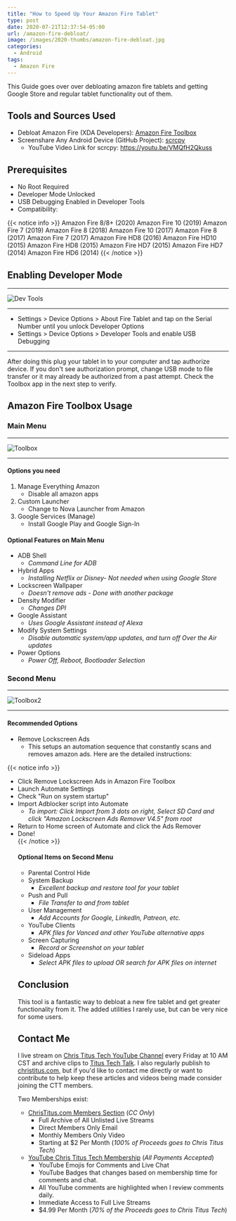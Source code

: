 ```yaml
---
title: "How to Speed Up Your Amazon Fire Tablet"
type: post
date: 2020-07-21T12:37:54-05:00
url: /amazon-fire-debloat/
image: /images/2020-thumbs/amazon-fire-debloat.jpg
categories:
  - Android 
tags:
  - Amazon Fire
---
```

This Guide goes over over debloating amazon fire tablets and getting Google Store and regular tablet functionality out of them.
<!--more-->

## Tools and Sources Used

- Debloat Amazon Fire (XDA Developers): [Amazon Fire Toolbox](https://forum.xda-developers.com/hd8-hd10/development/official-amazon-fire-toolbox-v1-0-t3889604)
- Screenshare Any Android Device (GitHub Project): [scrcpy](https://github.com/Genymobile/scrcpy)
  - YouTube Video Link for scrcpy: <https://youtu.be/VMQfH2Qkuss>

## Prerequisites

- No Root Required
- Developer Mode Unlocked
- USB Debugging Enabled in Developer Tools
- Compatibility:

{{< notice info >}}
Amazon Fire 8/8+ (2020)
Amazon Fire 10 (2019)
Amazon Fire 7 (2019)
Amazon Fire 8 (2018)
Amazon Fire 10 (2017)
Amazon Fire 8 (2017)
Amazon Fire 7 (2017)
Amazon Fire HD8 (2016)
Amazon Fire HD10 (2015)
Amazon Fire HD8 (2015)
Amazon Fire HD7 (2015)
Amazon Fire HD7 (2014)
Amazon Fire HD6 (2014)
{{< /notice >}}

## Enabling Developer Mode

***
![Dev Tools](/images/2020/debloat-amazon/dev-tools.jpg)
***

- Settings > Device Options > About Fire Tablet and tap on the Serial Number until you unlock Developer Options
- Settings > Device Options > Developer Tools and enable USB Debugging

***
After doing this plug your tablet in to your computer and tap authorize device. If you don't see authorization prompt, change USB mode to file transfer or it may already be authorized from a past attempt. Check the Toolbox app in the next step to verify. 

## Amazon Fire Toolbox Usage

### Main Menu

***
![Toolbox](/images/2020/debloat-amazon/toolbox.png)
***

#### Options you need

1. Manage Everything Amazon
     - Disable all amazon apps
2. Custom Launcher 
      - Change to Nova Launcher from Amazon
3. Google Services (Manage)
      - Install Google Play and Google Sign-In

#### Optional Features on Main Menu

- ADB Shell
  - *Command Line for ADB*
- Hybrid Apps
  - *Installing Netflix or Disney- Not needed when using Google Store*
- Lockscreen Wallpaper 
  - *Doesn't remove ads - Done with another package*
- Density Modifier
  - *Changes DPI*
- Google Assistant
  - *Uses Google Assistant instead of Alexa*
- Modify System Settings
  - *Disable automatic system/app updates, and turn off Over the Air updates*
- Power Options
  - *Power Off, Reboot, Bootloader Selection*

### Second Menu

***
![Toolbox2](/images/2020/debloat-amazon/toolbox2.jpg)
***

#### Recommended Options

- Remove Lockscreen Ads
  - This setups an automation sequence that constantly scans and removes amazon ads. Here are the detailed instructions:

{{< notice info >}}
<ul><li>Click Remove Lockscreen Ads in Amazon Fire Toolbox</li>
<li>Launch Automate Settings</li>
<li>Check "Run on system startup"</li>
<li>Import Adblocker script into Automate
<ul><li><i>To import: Click Import from 3 dots on right, Select SD Card and click "Amazon Lockscreen Ads Remover V4.5" from root</i></li></ul></li>
<li>Return to Home screen of Automate and click the Ads Remover</li>
<li>Done!</li>
{{< /notice >}}

#### Optional Items on Second Menu

- Parental Control Hide
- System Backup
  - *Excellent backup and restore tool for your tablet*
- Push and Pull 
  - *File Transfer to and from tablet*
- User Management
  - *Add Accounts for Google, LinkedIn, Patreon, etc.*
- YouTube Clients
  - *APK files for Vanced and other YouTube alternative apps*
- Screen Capturing
  - *Record or Screenshot on your tablet*
- Sideload Apps
  - *Select APK files to upload OR search for APK files on internet*

## Conclusion

This tool is a fantastic way to debloat a new fire tablet and get greater functionality from it. The added utilities I rarely use, but can be very nice for some users.

## Contact Me

I live stream on [Chris Titus Tech YouTube Channel][1] every Friday at 10 AM CST and archive clips to [Titus Tech Talk][2]. I also regularly publish to [christitus.com][3], but if you'd like to contact me directly or want to contribute to help keep these articles and videos being made consider joining the CTT members. 

Two Memberships exist:
- [ChrisTitus.com Members Section][4] (_CC Only_)
  - Full Archive of All Unlisted Live Streams
  - Direct Members Only Email
  - Monthly Members Only Video
  - Starting at $2 Per Month (_100% of Proceeds goes to Chris Titus Tech_)
- [YouTube Chris Titus Tech Membership][5] (_All Payments Accepted_)
  - YouTube Emojis for Comments and Live Chat
  - YouTube Badges that changes based on membership time for comments and chat.
  - All YouTube comments are highlighted when I review comments daily. 
  - Immediate Access to Full Live Streams
  - $4.99 Per Month (_70% of the Proceeds goes to Chris Titus Tech_)

 [1]: https://www.youtube.com/c/ChrisTitusTech
 [2]: https://www.youtube.com/c/ChrisTitusTechStreams
 [3]: https://christitus.com/
 [4]: https://portal.christitus.com
 [5]: https://links.christitus.com/join